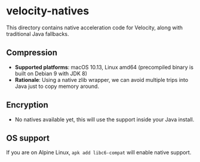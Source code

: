 # velocity-natives

This directory contains native acceleration code for Velocity, along with
traditional Java fallbacks.

## Compression

* **Supported platforms**: macOS 10.13, Linux amd64 (precompiled binary is built on Debian 9 with JDK 8)
* **Rationale**: Using a native zlib wrapper, we can avoid multiple trips into Java just to copy memory around.

## Encryption

* No natives available yet, this will use the support inside your Java install.

## OS support

If you are on Alpine Linux, `apk add libc6-compat` will enable native support.